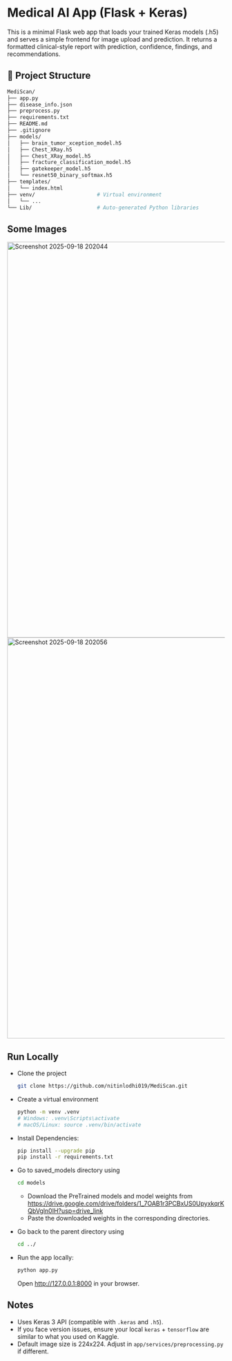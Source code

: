 # Medical AI App (Flask + Keras)

This is a minimal Flask web app that loads your trained Keras models (.h5) and serves
a simple frontend for image upload and prediction. It returns a formatted clinical-style report
with prediction, confidence, findings, and recommendations.

## 📂 Project Structure

```bash
MediScan/
├── app.py                  
├── disease_info.json        
├── preprocess.py           
├── requirements.txt        
├── README.md             
├── .gitignore         
├── models/                 
│   ├── brain_tumor_xception_model.h5
│   ├── Chest_XRay.h5
│   ├── Chest_XRay_model.h5
│   ├── fracture_classification_model.h5
│   ├── gatekeeper_model.h5
│   └── resnet50_binary_softmax.h5
├── templates/          
│   └── index.html
├── venv/                    # Virtual environment
│   └── ...
└── Lib/                     # Auto-generated Python libraries
```

## Some Images

<img width="1819" height="915" alt="Screenshot 2025-09-18 202044" src="https://github.com/user-attachments/assets/f5d2c770-d5cd-4d1b-9aa1-7e428f5c7288" />

<img width="1820" height="927" alt="Screenshot 2025-09-18 202056" src="https://github.com/user-attachments/assets/5100c1c1-f3ee-4ab1-9c84-9a91fe7c7658" />


## Run Locally
- Clone the project
   ```bash
  git clone https://github.com/nitinlodhi019/MediScan.git
   ```
   
- Create a virtual environment
   ```bash
   python -m venv .venv
   # Windows: .venv\Scripts\activate
   # macOS/Linux: source .venv/bin/activate
   ```

- Install Dependencies:
   ```bash
   pip install --upgrade pip
   pip install -r requirements.txt
   ```
   
- Go to saved_models directory using
   ```bash
   cd models
   ```
   - Download the PreTrained models and model weights from https://drive.google.com/drive/folders/1_7OAB1r3PCBxUS0UpyxkqrKQbVgln0IH?usp=drive_link
   - Paste the downloaded weights in the corresponding directories.

- Go back to the parent directory using
   ```bash
   cd ../
   ```

- Run the app locally:
   ```bash
   python app.py
   ```
   Open http://127.0.0.1:8000 in your browser.

## Notes
- Uses Keras 3 API (compatible with `.keras` and `.h5`).
- If you face version issues, ensure your local `keras` + `tensorflow` are similar to what you used on Kaggle.
- Default image size is 224x224. Adjust in `app/services/preprocessing.py` if different.
